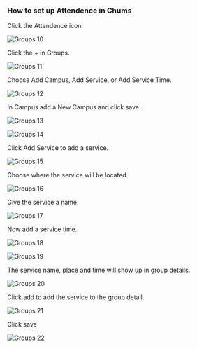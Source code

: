 ### How to set up Attendence in Chums

Click the Attendence icon.

![Groups 10](https://github.com/LiveChurchSolutions/ChurchAppsSupport/assets/127863068/f3a977c9-1f1b-44b6-8ed3-4ed3a41a61d8)

Click the + in Groups.

![Groups 11](https://github.com/LiveChurchSolutions/ChurchAppsSupport/assets/127863068/49383c9e-ecf1-4e01-8b00-01080113d45b)

Choose Add Campus, Add Service, or Add Service Time.

![Groups 12](https://github.com/LiveChurchSolutions/ChurchAppsSupport/assets/127863068/1bb1bbd7-8a41-4e7a-a99f-ac6cd722efdd)

In Campus add a New Campus and click save.

![Groups 13](https://github.com/LiveChurchSolutions/ChurchAppsSupport/assets/127863068/6f5053b0-ac85-4a30-a439-e35c2e8be515)

![Groups 14](https://github.com/LiveChurchSolutions/ChurchAppsSupport/assets/127863068/94b25a11-920c-46e4-896a-da44e8900dea)

Click Add Service to add a service.

![Groups 15](https://github.com/LiveChurchSolutions/ChurchAppsSupport/assets/127863068/a8af80d5-5de6-4c3c-8bd6-9b73d82436c0)

Choose where the service will be located.

![Groups 16](https://github.com/LiveChurchSolutions/ChurchAppsSupport/assets/127863068/f7121283-1995-4316-a5b3-e931d1680856)

Give the service a name.

![Groups 17](https://github.com/LiveChurchSolutions/ChurchAppsSupport/assets/127863068/04f57bb8-ff9c-445b-b714-e401867d75d4)

Now add a service time.

![Groups 18](https://github.com/LiveChurchSolutions/ChurchAppsSupport/assets/127863068/0570d074-b0ae-4cdd-9f6b-a90d6bdae095)

![Groups 19](https://github.com/LiveChurchSolutions/ChurchAppsSupport/assets/127863068/b0a5a399-3cd7-47c7-9b55-9ca909a75eaf)

The service name, place and time will show up in group details.

![Groups 20](https://github.com/LiveChurchSolutions/ChurchAppsSupport/assets/127863068/5a402fe1-3bdd-4ee5-a279-538782635042)

Click add to add the service to the group detail.

![Groups 21](https://github.com/LiveChurchSolutions/ChurchAppsSupport/assets/127863068/36620eb7-623b-4183-8a2e-6713d1c68309)

Click save

![Groups 22](https://github.com/LiveChurchSolutions/ChurchAppsSupport/assets/127863068/93ad402b-597a-4aa9-8611-9aee2562c027)


